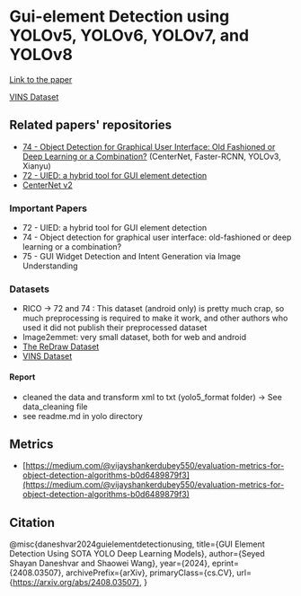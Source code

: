 # Gui-element Detection using YOLOv5, YOLOv6, YOLOv7, and YOLOv8

[Link to the paper](https://arxiv.org/abs/2408.03507)

[VINS Dataset](https://github.com/sbunian/VINS)

## Related papers' repositories

- [74 - Object Detection for Graphical User Interface: Old Fashioned or Deep Learning or a Combination?](https://github.com/chenjshnn/Object-Detection-for-Graphical-User-Interface)
  (CenterNet, Faster-RCNN, YOLOv3, Xianyu)
- [72 - UIED: a hybrid tool for GUI element detection](https://github.com/MulongXie/UIED)
- [CenterNet v2](https://github.com/xingyizhou/CenterNet2)

### Important Papers

- 72 - UIED: a hybrid tool for GUI element detection
- 74 - Object detection for graphical user interface: old-fashioned or deep learning or a combination?
- 75 - GUI Widget Detection and Intent Generation via Image Understanding

### Datasets
- RICO -> 72 and 74 : This dataset (android only) is pretty much crap, so much preprocessing is required to make it work, and other authors who used it did not publish their preprocessed dataset 
- Image2emmet: very small dataset, both for web and android
- [The ReDraw Dataset](https://zenodo.org/record/2530277#.ZAQ5mXbMJ3g)
- [VINS Dataset](https://github.com/sbunian/VINS)


#### Report
- cleaned the data and transform xml to txt (yolo5_format folder) -> See data_cleaning file
- see readme.md in yolo directory

## Metrics
- [https://medium.com/@vijayshankerdubey550/evaluation-metrics-for-object-detection-algorithms-b0d6489879f3](https://medium.com/@vijayshankerdubey550/evaluation-metrics-for-object-detection-algorithms-b0d6489879f3)

## Citation

@misc{daneshvar2024guielementdetectionusing,
      title={GUI Element Detection Using SOTA YOLO Deep Learning Models}, 
      author={Seyed Shayan Daneshvar and Shaowei Wang},
      year={2024},
      eprint={2408.03507},
      archivePrefix={arXiv},
      primaryClass={cs.CV},
      url={https://arxiv.org/abs/2408.03507}, 
}

